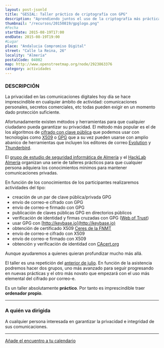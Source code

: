```yaml
---
layout: post-jsonld
title: "GESIAL: Taller práctico de criptografía con GPG"
description: "Aprendiendo juntos el uso de la criptografía más práctica y elemental"
thumbnail: "/recursos/20150819/gpglogo.png"
#Fecha
startDate: 2015-08-19T17:00
endDate: 2015-08-19T19:00
#Lugar
place: "Andalucia Compromiso Digital"
street: "Calle la Reina, 26"
locality: "Almería"
postalCode: 04002
map: http://www.openstreetmap.org/node/2923863376
category: actividades
---
```



### DESCRIPCIÓN

La privacidad en las comunicaciones digitales hoy día se hace imprescindible en cualquier ámbito de actividad: comunicaciones personales, secretos comerciales, etc todas pueden exigir en un momento dado protección suficiente.

Afortunadamente existen métodos y herramientas para que cualquier ciudadano pueda garantizar su privacidad. El método más popular es el de los algoritmos de [cifrado con clave pública](https://es.wikipedia.org/wiki/Criptograf%C3%ADa_asim%C3%A9trica) que podemos usar con tecnologías como [X509](https://es.wikipedia.org/wiki/X.509) o [GPG](https://es.wikipedia.org/wiki/Pretty_Good_Privacy) que a su vez pueden usarse con amplio abanico de herramientas que incluyen los editores de correo [Evolution](https://wiki.gnome.org/Apps/Evolution) y [Thunderbird](https://www.mozilla.org/es-ES/thunderbird/).

El [grupo de estudio de seguridad informática de Almería](http://foro.hacklabalmeria.net/c/gesial) y el [HackLab Almería](http://hacklabalmeria.net/) organizan una serie de talleres prácticos para que cualquier persona adquiera los conocimientos mínimos para mantener comunicaciones privadas.

En función de los conocimientos de los participantes realizaremos actividades del tipo:

 - creación de un par de clave pública/privada GPG
 - envío de correo-e cifrado con GPG
 - envío de correo-e firmado con GPG
 - publicación de claves públicas GPG en directorios públicos
 - verificación de identidad y firmas cruzadas con GPG ([Web of Trust](https://es.wikipedia.org/wiki/Anillo_de_confianza))
 - usar GPG con [http://keybase.io](http://keybase.io)
 - obtención de certificado X509 [Ceres de la FNMT](http://www.cert.fnmt.es/)
 - envío de correo-e cifrado con X509
 - envío de correo-e firmado con X509
 - obtención y verificación de identidad con [CAcert.org](http://CAcert.org)
 
Aunque ayudaremos a quienes quieran profundizar mucho más allá.

El taller es una repetición del [anterior de julio](http://hacklabalmeria.net/actividades/2015/07/14/Criptografia-GPG-PGP.html). En función de la asistencia podremos hacer dos grupos, uno más avanzado para seguir progresando en nuevas prácticas y el otro más novato que empezará con el uso más elemental del cifrado por correo-e.

Es un taller absolutamente __práctico__. Por tanto es imprescindible traer __ordenador propio__.

---

### A quién va dirigida

A cualquier persona interesada en garantizar la privacidad e integridad de sus comunicaciones.

---


[Añade el encuentro a tu calendario](https://www.google.com/calendar/event?eid=c2JwczlxajNsdmQ5N3NiMjM2OWRmODU5OG8gZW9odWFsNnNydnIybDRvcWExdWpldmFkOXNAZw&ctz=Europe/Madrid)
